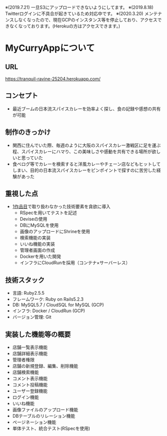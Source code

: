 ※(2019.7.21) 一旦S3にアップロードできないようにしてます。
※(2019.8.18) Twitterログインに不具合が起きているため対応中です。
※(2020.3.20) メンテナンスしなくなったので、現在GCPのインスタンス等を停止しており、アクセスできなくなっております。(Herokuの方はアクセスできます。)

# MyCurryAppについて

## URL
https://tranquil-ravine-25204.herokuapp.com/

## コンセプト
- 最近ブームの日本流スパイスカレーを効率よく探し、食の記録や感想の共有が可能 

## 制作のきっかけ
- 関西に住んでいた際、毎週のように大阪のスパイスカレー激戦区に足を運ぶ程、スパイスカレーにハマり、この美味しさや感動を共有できる場所が欲しいと思っていた 
- 食べログ等でカレーを検索すると洋風カレーやチェーン店などもヒットしてしまい、目的の日本流スパイスカレーをピンポイントで探すのに苦労した経験があった 

## 重視した点
- [1作品目](https://github.com/MasashiFukuzawa/BookshelfApp)で取り扱わなかった技術要素を貪欲に導入
  - RSpecを用いてテストを記述 
  - Deviseの使用 
  - DBにMySQLを使用
  - 画像のアップロードにShrineを使用 
  - 検索機能の実装 
  - いいね機能の実装
  - 管理者画面の作成
  - Dockerを用いた開発
  - インフラにCloudRunを採用（コンテナ×サーバーレス）

## 技術スタック
- 言語: Ruby2.5.5
- フレームワーク: Ruby on Rails5.2.3
- DB: MySQL5.7 / CloudSQL for MySQL (GCP)
- インフラ: Docker / CloudRun (GCP)
- バージョン管理: Git

## 実装した機能等の概要
- 店舗一覧表示機能
- 店舗詳細表示機能
- 管理者権限
- 店舗の新規登録、編集、削除機能
- 店舗検索機能
- コメント表示機能
- コメント投稿機能
- ユーザー登録機能
- ログイン機能
- いいね機能
- 画像ファイルのアップロード機能
- DBテーブルのリレーション機能
- ページネーション機能
- 単体テスト、統合テスト(RSpecを使用)
